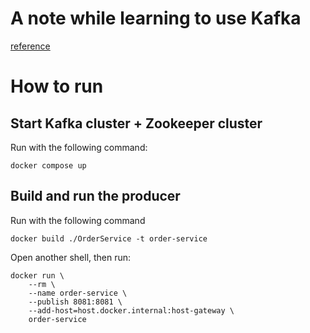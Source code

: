 # A note while learning to use Kafka

[reference](https://medium.com/@sumanthshastry/install-kafka-zookeeper-using-docker-container-in-windows-7abbddbde0be)

# How to run

## Start Kafka cluster + Zookeeper cluster

Run with the following command:

```
docker compose up
```

## Build and run the producer
Run with the following command
```
docker build ./OrderService -t order-service
```

Open another shell, then run:
```
docker run \
    --rm \
    --name order-service \
    --publish 8081:8081 \
    --add-host=host.docker.internal:host-gateway \
    order-service
```
